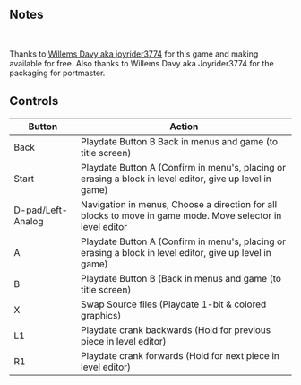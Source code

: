 ## Notes
<br/>

Thanks to [Willems Davy aka joyrider3774](https://github.com/joyrider3774) for this game and making available for free. Also thanks to Willems Davy aka Joyrider3774 for the packaging for portmaster.
<br/>

## Controls

| Button | Action |
|--|--|
| Back | Playdate Button B Back in menus and game (to title screen) |
| Start | Playdate Button A (Confirm in menu's, placing or erasing a block in level editor, give up level in game) |
| D-pad/Left-Analog | Navigation in menus, Choose a direction for all blocks to move in game mode. Move selector in level editor |
| A | Playdate Button A (Confirm in menu's, placing or erasing a block in level editor, give up level in game) |
| B | Playdate Button B (Back in menus and game (to title screen) |
| X | Swap Source files (Playdate 1-bit & colored graphics) |
| L1 | Playdate crank backwards (Hold for previous piece in level editor) |
| R1 | Playdate crank forwards (Hold for next piece in level editor) |
